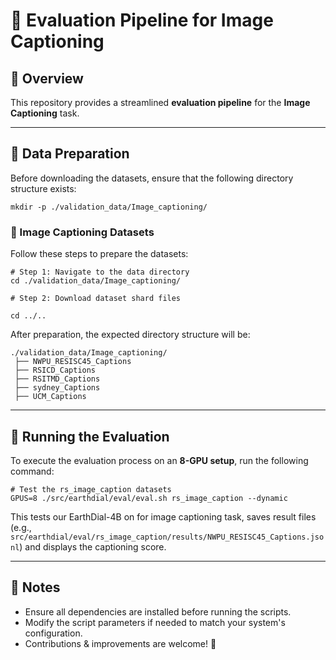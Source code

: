 # 📌 Evaluation Pipeline for Image Captioning

## 🌟 Overview
This repository provides a streamlined **evaluation pipeline** for the **Image Captioning** task.

---

## 📂 Data Preparation

Before downloading the datasets, ensure that the following directory structure exists:

```shell
mkdir -p ./validation_data/Image_captioning/
```

### 📸 Image Captioning Datasets
Follow these steps to prepare the datasets:

```shell
# Step 1: Navigate to the data directory
cd ./validation_data/Image_captioning/

# Step 2: Download dataset shard files

cd ../..
```

After preparation, the expected directory structure will be:

```shell
./validation_data/Image_captioning/
 ├── NWPU_RESISC45_Captions
 ├── RSICD_Captions
 ├── RSITMD_Captions
 ├── sydney_Captions
 ├── UCM_Captions
```

---

## 🚀 Running the Evaluation

To execute the evaluation process on an **8-GPU setup**, run the following command:

```shell
# Test the rs_image_caption datasets
GPUS=8 ./src/earthdial/eval/eval.sh rs_image_caption --dynamic
```

This tests our EarthDial-4B on for image captioning task, saves result files (e.g., `src/earthdial/eval/rs_image_caption/results/NWPU_RESISC45_Captions.jsonl`) and displays the captioning score.

---

## 📌 Notes
- Ensure all dependencies are installed before running the scripts.
- Modify the script parameters if needed to match your system's configuration.
- Contributions & improvements are welcome! 🚀

